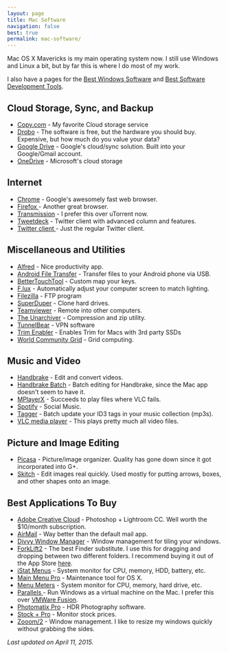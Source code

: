 ```yaml
---
layout: page
title: Mac Software
navigation: false
best: true
permalink: mac-software/
---
```


Mac OS X Mavericks is my main operating system now. I still use Windows and Linux a bit, but by far this is where I do most of my work.

I also have a pages for the <a href="/best/windows-software/">Best Windows Software</a> and <a href="/best/software-development-tools/">Best Software Development Tools</a>.

<h2>Cloud Storage, Sync, and Backup</h2>
<ul>
  <li><a href="https://copy.com/?r=1u9vhV">Copy.com</a> - My favorite Cloud storage service</li>
  <li><a href="http://www.drobo.com/">Drobo</a> - The software is free, but the hardware you should buy. Expensive, but how much do you value your data?</li>
  <li><a href="https://drive.google.com/">Google Drive</a> - Google's cloud/sync solution. Built into your Google/Gmail account.</li>
  <li><a href="https://onedrive.live.com/?invref=e8e0c21396a27dc4&amp;invsrc=90">OneDrive</a> - Microsoft's cloud storage</li>
</ul>

<h2>Internet</h2>
<ul>
  <li><a href="http://www.google.com/chrome">Chrome</a> - Google's awesomely fast web browser.</li>
  <li><a href="http://www.mozilla.org/en-US/firefox/new/">Firefox </a>- Another great browser.</li>
  <li><a href="http://www.transmissionbt.com/download/">Transmission</a> - I prefer this over uTorrent now.</li>
  <li><a href="https://about.twitter.com/products/tweetdeck">Tweetdeck</a> - Twitter client with advanced column and features.</li>
  <li><a href="https://itunes.apple.com/us/app/twitter/id409789998?mt=12">Twitter client </a> - Just the regular Twitter client.</li>
</ul>

<h2>Miscellaneous and Utilities</h2>
<ul>
  <li><a href="http://www.alfredapp.com/">Alfred</a> - Nice productivity app.</li>
  <li><a href="http://www.android.com/filetransfer/">Android File Transfer</a> - Transfer files to your Android phone via USB.</li>
  <li><a href="http://www.bettertouchtool.net/">BetterTouchTool</a> - Custom map your keys.</li>
  <li><a href="http://stereopsis.com/flux/">F.lux</a> - Automatically adjust your computer screen to match lighting.</li>
  <li><a href="http://filezilla-project.org/">Filezilla</a> - FTP program</li>
  <li><a href="http://www.shirt-pocket.com/SuperDuper/SuperDuperDescription.html">SuperDuper</a> - Clone hard drives. </li>
  <li><a href="http://www.teamviewer.com/en/index.aspx">Teamviewer</a> - Remote into other computers.</li>
  <li><a href="https://itunes.apple.com/us/app/the-unarchiver/id425424353?mt=12">The Unarchiver</a> - Compression and zip utility.</li>
  <li><a href="http://www.tunnelbear.com/">TunnelBear</a> - VPN software</li>
  <li><a href="http://www.groths.org/">Trim Enabler</a> - Enables Trim for Macs with 3rd party SSDs</li>
  <li><a href="http://www.worldcommunitygrid.org/">World Community Grid</a> - Grid computing.</li>
</ul>

<h2>Music and Video</h2>
<ul>
  <li><a href="http://handbrake.fr/">Handbrake</a> - Edit and convert videos.</li>
  <li><a href="http://www.osomac.com/apps/osx/handbrake-batch/">Handbrake Batch</a> - Batch editing for Handbrake, since the Mac app doesn't seem to have it.</li>
  <li><a href="http://mplayerx.org/">MPlayerX</a> - Succeeds to play files where VLC fails.</li>
  <li><a href="http://www.spotify.com/">Spotify</a> - Social Music.</li>
  <li><a href="http://www.macupdate.com/app/mac/41285/tagger">Tagger</a> - Batch update your ID3 tags in your music collection (mp3s).</li>
  <li><a href="http://www.videolan.org/vlc/">VLC media player</a> - This plays pretty much all video files.</li>
</ul>

<h2>Picture and Image Editing</h2>
<ul>
  <li><a href="http://picasa.google.com/">Picasa</a> - Picture/image organizer.  Quality has gone down since it got incorporated into G+.</li>
  <li><a href="http://evernote.com/skitch/">Skitch</a> - Edit images real quickly. Used mostly for putting arrows, boxes, and other shapes onto an image.</li>
</ul>

<h2>Best Applications To Buy</h2>
<ul>
  <li><a href="http://www.adobe.com/creativecloud.html">Adobe Creative Cloud</a> - Photoshop + Lightroom CC. Well worth the $10/month subscription.</li>
  <li><a href="http://airmailapp.com/">AirMail</a> - Way better than the default mail app.</li>
  <li><a href="https://itunes.apple.com/us/app/divvy-window-manager/id413857545?mt=12">Divvy Window Manager</a> - Window management for tiling your windows.</li>
  <li><strong><span style="font-weight: normal;"><a href="http://www.binarynights.com/">ForkLift2</a> - The best Finder substitute. I use this for dragging and dropping between two different folders. I recommend buying it out of the App Store <a href="https://itunes.apple.com/us/app/forklift-file-manager-ftp/id412448059?mt=12">here</a>.</span></strong></li>
  <li><strong><span style="font-weight: normal;"><strong><span style="font-weight: normal;"><a href="http://bjango.com/mac/istatmenus/">iStat Menus</a> - System monitor for CPU, memory, HDD, battery, etc.</span></strong></span></strong></li>
  <li><a href="http://mainmenuapp.com/">Main Menu Pro</a> - Maintenance tool for OS X.</li>
  <li><a href="http://www.ragingmenace.com/software/menumeters/">Menu Meters</a> - System monitor for CPU, memory, hard drive, etc.</li>
  <li><a href="http://www.parallels.com/">Parallels </a>- Run Windows as a virtual machine on the Mac. I prefer this over <a href="http://www.vmware.com/products/fusion">VMWare Fusion</a>.</li>
  <li><a href="http://www.hdrsoft.com/">Photomatix Pro</a> - HDR Photography software.</li>
  <li><a href="https://itunes.apple.com/us/app/stock-+-pro/id534067900?mt=12">Stock + Pro</a> - Monitor stock prices.</li>
  <li><a href="http://coderage-software.com/zooom/index_green/index.html">Zooom/2</a> - Window management. I like to resize my windows quickly without grabbing the sides.</li>
</ul>

<i>Last updated on April 11, 2015.</i>

